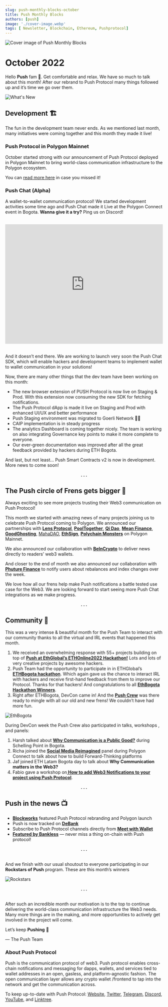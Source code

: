 ```yaml
---
slug: push-monthly-blocks-october
title: Push Monthly Blocks
authors: [push]
image: './cover-image.webp'
tags: [ Newsletter, Blockchain, Ethereum, Pushprotocol]
---
```


![Cover image of Push Monthly Blocks](./cover-image.webp)

<!--customheaderpoint-->
# October 2022<br/>

Hello <b>Push</b> fam 🎎. Get comfortable and relax. We have so much to talk about this month! After our rebrand to Push Protocol many things followed up and it’s time we go over them.

<!--truncate-->

![What's New](./image-1.webp)

## Development 🏗️
The fun in the development team never ends. As we mentioned last month, many initiatives were coming together and this month they made it live!

### Push Protocol in Polygon Mainnet
October started strong with our announcement of Push Protocol deployed in Polygon Mainnet to bring world-class communication infrastructure to the Polygon ecosystem.

You can [read more here](https://twitter.com/pushprotocol/status/1575485566065381377?s=20&t=TdVmvodS54VtGSPTMr-Ovw&utm_source=substack&utm_medium=email) in case you missed it!

### Push Chat (Alpha)
A wallet-to-wallet communication protocol! We started development activities some time ago and Push Chat made it Live at the Polygon Connect event in Bogota. <b>Wanna give it a try?</b> Ping us on Discord!<br/><br/>

<iframe width="100%" height="382" src="https://www.youtube.com/embed/n-5wsuRIS3s" title="PushChat Product Launch" frameborder="0" allow="accelerometer; autoplay; clipboard-write; encrypted-media; gyroscope; picture-in-picture; web-share" allowfullscreen></iframe><br/><br/>


And it doesn’t end there. We are working to launch very soon the Push Chat SDK, which will enable hackers and development teams to implement wallet to wallet communication in your solutions!

Now, there are many other things that the dev team have been working on this month:

- The new browser extension of PUSH Protocol is now live on Staging & Prod. With this extension now consuming the new SDK for fetching notifications.
- The Push Protocol dApp is made it live on Staging and Prod with enhanced UI/UX and better performance
- Push Staging environment was migrated to Goerli Network 🙏🏽
- CAIP implementation is in steady progress
- The analytics Dashboard is coming together nicely. The team is working on also integrating Governance key points to make it more complete to everyone.
- Our ever-green documentation was improved after all the great feedback provided by hackers during ETH Bogota.

And last, but not least… Push Smart Contracts v2 is now in development. More news to come soon!

<center><b>. . .</b></center>

## The Push circle of Frens gets bigger 🤗
Always exciting to see more projects trusting their Web3 communication on Push Protocol!

This month we started with amazing news of many projects joining us to celebrate Push Protocol coming to Polygon. We announced our partnerships with <a href="https://twitter.com/pushprotocol/status/1576959192761438209?s=20&t=PVga-t-8zgBi6Vw5A6EWqA&utm_source=substack&utm_medium=email"><b>Lens Protocol</b></a>, <a href="https://twitter.com/pushprotocol/status/1577328098047332358?s=20&t=PVga-t-8zgBi6Vw5A6EWqA&utm_source=substack&utm_medium=email"><b>PoolTogether</b></a>, <a href="https://twitter.com/pushprotocol/status/1577328098047332358?s=20&t=PVga-t-8zgBi6Vw5A6EWqA&utm_source=substack&utm_medium=email"><b>Qi Dao</b></a>, <a href="https://twitter.com/pushprotocol/status/1577328098047332358?s=20&t=PVga-t-8zgBi6Vw5A6EWqA&utm_source=substack&utm_medium=email"><b>Mean Finance</b></a>, <a href="https://twitter.com/pushprotocol/status/1577328098047332358?s=20&t=PVga-t-8zgBi6Vw5A6EWqA&utm_source=substack&utm_medium=email"><b>GoodGhosting</b></a>, <a href="https://twitter.com/pushprotocol/status/1577328098047332358?s=20&t=PVga-t-8zgBi6Vw5A6EWqA&utm_source=substack&utm_medium=email"><b></b>MahaDAO</a>, <a href="https://twitter.com/pushprotocol/status/1577328098047332358?s=20&t=PVga-t-8zgBi6Vw5A6EWqA&utm_source=substack&utm_medium=email"><b>EthSign</b></a>, <a href="https://twitter.com/pushprotocol/status/1577328098047332358?s=20&t=PVga-t-8zgBi6Vw5A6EWqA&utm_source=substack&utm_medium=email"><b>Polychain Monsters</b></a> on Polygon Mainnet.

We also announced our collaboration with <a href="https://twitter.com/pushprotocol/status/1580563883823022080?s=20&t=8Uce2YW1VuHsKVjqMAhKQQ&utm_source=substack&utm_medium=email"><b>BeInCrypto</b></a> to deliver news directly to readers’ web3 wallets.

And closer to the end of month we also announced our collaboration with <a href="https://twitter.com/pushprotocol/status/1584907724504305664?s=20&t=WLH5_GW8954-niduUfDuNg&utm_source=substack&utm_medium=email"><b>Phuture Finance</b></a> to notify users about rebalances and index changes over the week.

We love how all our frens help make Push notifications a battle tested use case for the Web3. We are looking forward to start seeing more Push Chat integrations as we make progress.

<center><b>.  .  .</b></center>

## Community 🎡
This was a very intense & beautiful month for the Push Team to interact with our community thanks to all the virtual and IRL events that happened this month.

1. We received an overwhelming response with 55+ projects building on top of <a href="https://twitter.com/pushprotocol/status/1575838134251626496?s=20&t=9cwhxiIYke5lIs7SM5f8Hg&utm_source=substack&utm_medium=email"><b>Push at EthGlobal’s ETHOnline2022 Hackathon!</b></a> Lots and lots of very creative projects by awesome hackers.
2.  Push Team had the opportunity to participate in in ETHGlobal’s <a href="https://twitter.com/pushprotocol/status/1577698820632084489?s=20&t=PVga-t-8zgBi6Vw5A6EWqA&utm_source=substack&utm_medium=email"><b>ETHBogota hackathon</b></a>. Which again gave us the chance to interact IRL with hackers and receive first-hand feedback from them to improve our Protocol. Thanks for that hackers! And congratulations to all <a href="https://twitter.com/pushprotocol/status/1580196671266246656?s=20&t=8Uce2YW1VuHsKVjqMAhKQQ&utm_source=substack&utm_medium=email"><b>EthBogota Hackathon Winners</b></a>.
3. Right after ETHBogota, DevCon came in! And the <a href="https://twitter.com/pushprotocol/status/1578782319430623232?s=20&t=PVga-t-8zgBi6Vw5A6EWqA&utm_source=substack&utm_medium=email"><b>Push Crew</b></a> was there ready to mingle with all our old and new frens! We couldn’t have had more fun.

![EthBogota](./image-2.jpg)

During DevCon week the Push Crew also participated in talks, workshops , and panels:

1. Harsh talked about <a href="https://www.youtube.com/watch?v=Diln2WBL7a0&list=PLvTrX8LNPbPkQ3qDNpQDRZQClhUl_BJQp"><b>Why Communication is a Public Good?</b></a> during Schelling Point in Bogota.
2. Richa joined the <a href="https://twitter.com/pushprotocol/status/1578782336103038977?s=20&t=f2WEtOkUpYSQcSSqB1JvjQ"><b>Social Media Reimagined</b></a> panel during Polygon Connect to talk about how to build Forward-Thinking platforms
3. Jaf joined ETH Latam Bogota day to talk about <b>Why Communication matters in the Web3?</b>
4. Fabio gave a workshop on<a href="https://www.youtube.com/watch?v=h0I7QrRHKzs"><b> How to add Web3 Notifications to your project using Push Protocol</b></a>.

<center><b>.  .  .</b></center>

## Push in the news 📺
- <a href="https://twitter.com/Blockworks_/status/1575495817368338433?s=20&t=TdVmvodS54VtGSPTMr-Ovw&utm_source=substack&utm_medium=email"><b>Blockworks</b></a> featured Push Protocol rebranding and Polygon launch
- Push is now tracked on <a href="https://twitter.com/DeBankDeFi/status/1583245429139013634?s=20&t=HNE_pPg4jdJB31S47M_zuQ&utm_source=substack&utm_medium=email"><b>DeBank</b></a>
- Subscribe to Push Protocol channels directly from <a href="https://twitter.com/meetwithwallet/status/1585588116294758400?s=20&t=WLH5_GW8954-niduUfDuNg&utm_source=substack&utm_medium=email"><b>Meet with Wallet</b></a>
- <a href="https://twitter.com/meetwithwallet/status/1585588116294758400?s=20&t=WLH5_GW8954-niduUfDuNg&utm_source=substack&utm_medium=email"><b>Featured by Bankless</b></a> — never miss a thing on-chain with Push protocol!

<center><b>.  .  .</b></center><br/>

And we finish with our usual shoutout to everyone participating in our <b>Rockstars of Push</b> program. These are this month’s winners

![Rockstars](./image-3.webp)

<center><b>.  .  .</b></center><br/>

After such an incredible month our motivation is to the top to continue delivering the world-class communication infrastructure the Web3 needs. Many more things are in the making, and more opportunities to actively get involved in the project will come.

Let’s keep <b>Pushing</b> 💪

— The Push Team

### About Push Protocol

Push is the communication protocol of web3. Push protocol enables cross-chain notifications and messaging for dapps, wallets, and services tied to wallet addresses in an open, gasless, and platform-agnostic fashion. The open communication layer allows any crypto wallet /frontend to tap into the network and get the communication across.

To keep up-to-date with Push Protocol: [Website](https://push.org/), [Twitter](https://twitter.com/pushprotocol), [Telegram](https://t.me/epnsproject), [Discord](https://discord.gg/pushprotocol), [YouTube](https://www.youtube.com/c/EthereumPushNotificationService), and [Linktree](https://linktr.ee/pushprotocol).
